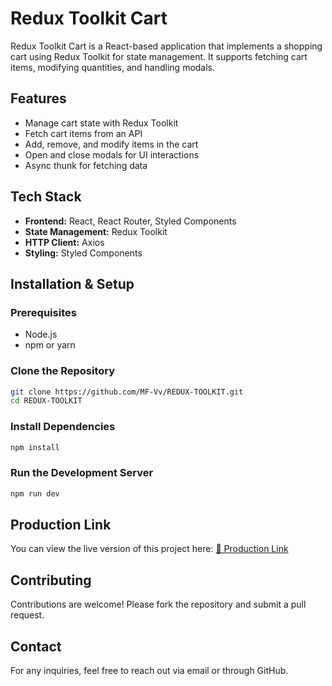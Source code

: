 # Redux Toolkit Cart

Redux Toolkit Cart is a React-based application that implements a shopping cart using Redux Toolkit for state management. It supports fetching cart items, modifying quantities, and handling modals.

## Features

- Manage cart state with Redux Toolkit
- Fetch cart items from an API
- Add, remove, and modify items in the cart
- Open and close modals for UI interactions
- Async thunk for fetching data

## Tech Stack

- **Frontend:** React, React Router, Styled Components
- **State Management:** Redux Toolkit
- **HTTP Client:** Axios
- **Styling:** Styled Components

## Installation & Setup

### Prerequisites

- Node.js
- npm or yarn

### Clone the Repository

```sh
git clone https://github.com/MF-Vv/REDUX-TOOLKIT.git
cd REDUX-TOOLKIT
```

### Install Dependencies

```sh
npm install
```

### Run the Development Server

```sh
npm run dev
```

## Production Link

You can view the live version of this project here:
[🔗 Production Link](https://reduxtoolkitdev.netlify.app)

## Contributing

Contributions are welcome! Please fork the repository and submit a pull request.

## Contact

For any inquiries, feel free to reach out via email or through GitHub.
